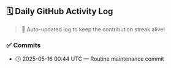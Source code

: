 ## 🗓️ Daily GitHub Activity Log

> 🤖 Auto-updated log to keep the contribution streak alive!

### ✅ Commits

- 🕒 2025-05-16 00:44 UTC — Routine maintenance commit

